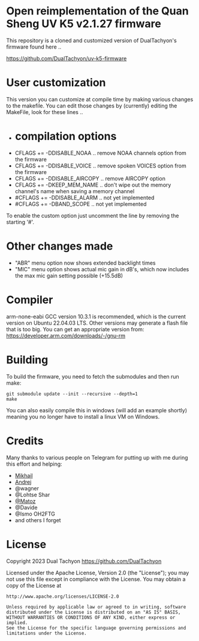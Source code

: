 # Open reimplementation of the Quan Sheng UV K5 v2.1.27 firmware

This repository is a cloned and customized version of DualTachyon's firmware found here ..

https://github.com/DualTachyon/uv-k5-firmware

# User customization

This version you can customize at compile time by making various changes to the makefile.
You can edit those changes by (currently) editing the MakeFile, look for these lines ..

*   # compilation options
*   CFLAGS  += -DDISABLE_NOAA         .. remove NOAA channels option from the firmware
*   CFLAGS  += -DDISABLE_VOICE        .. remove spoken VOICES option from the firmware
*   CFLAGS  += -DDISABLE_AIRCOPY      .. remove AIRCOPY option
*   CFLAGS  += -DKEEP_MEM_NAME        .. don't wipe out the memory channel's name when saving a memory channel
*   #CFLAGS += -DDISABLE_ALARM        .. not yet implemented
*   #CFLAGS += -DBAND_SCOPE           .. not yet implemented

To enable the custom option just uncomment the line by removing the starting '#'.

# Other changes made

* "ABR" menu option now shows extended backlight times
* "MIC" menu option shows actual mic gain in dB's, which now includes the max mic gain setting possible (+15.5dB)
   
# Compiler

arm-none-eabi GCC version 10.3.1 is recommended, which is the current version on Ubuntu 22.04.03 LTS.
Other versions may generate a flash file that is too big.
You can get an appropriate version from: https://developer.arm.com/downloads/-/gnu-rm

# Building

To build the firmware, you need to fetch the submodules and then run make:
```
git submodule update --init --recursive --depth=1
make
```

You can also easily compile this in windows (will add an example shortly) meaning you no longer have to install a linux VM on Windows.

# Credits

Many thanks to various people on Telegram for putting up with me during this effort and helping:

* [Mikhail](https://github.com/fagci/)
* [Andrej](https://github.com/Tunas1337)
* @wagner
* @Lohtse Shar
* [@Matoz](https://github.com/spm81)
* @Davide
* @Ismo OH2FTG
* and others I forget

# License

Copyright 2023 Dual Tachyon
https://github.com/DualTachyon

Licensed under the Apache License, Version 2.0 (the "License");
you may not use this file except in compliance with the License.
You may obtain a copy of the License at

    http://www.apache.org/licenses/LICENSE-2.0

    Unless required by applicable law or agreed to in writing, software
    distributed under the License is distributed on an "AS IS" BASIS,
    WITHOUT WARRANTIES OR CONDITIONS OF ANY KIND, either express or implied.
    See the License for the specific language governing permissions and
    limitations under the License.

